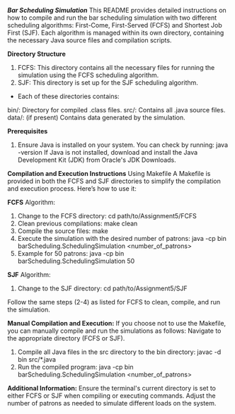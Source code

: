 _**Bar Scheduling Simulation**_
This README provides detailed instructions on how to compile and run the bar scheduling simulation with two different scheduling algorithms: 
First-Come, First-Served (FCFS) and Shortest Job First (SJF). 
Each algorithm is managed within its own directory, containing the necessary Java source files and compilation scripts.

**Directory Structure**
1. FCFS: This directory contains all the necessary files for running the simulation using the FCFS scheduling algorithm.
2. SJF: This directory is set up for the SJF scheduling algorithm.
  -  Each of these directories contains:

bin/: Directory for compiled .class files.
src/: Contains all .java source files.
data/: (if present) Contains data generated by the simulation.

**Prerequisites**
1. Ensure Java is installed on your system. You can check by running:
java -version
If Java is not installed, download and install the Java Development Kit (JDK) from Oracle's JDK Downloads.

**Compilation and Execution Instructions**
Using Makefile
A Makefile is provided in both the FCFS and SJF directories to simplify the compilation and execution process. Here’s how to use it:

**FCFS** Algorithm:
1. Change to the FCFS directory:
    cd path/to/Assignment5/FCFS
2. Clean previous compilations:
    make clean
3. Compile the source files:
    make
4. Execute the simulation with the desired number of patrons:
    java -cp bin barScheduling.SchedulingSimulation <number_of_patrons>
5. Example for 50 patrons:
    java -cp bin barScheduling.SchedulingSimulation 50
   
**SJF** Algorithm:
1. Change to the SJF directory:
    cd path/to/Assignment5/SJF

Follow the same steps (2-4) as listed for FCFS to clean, compile, and run the simulation.

**Manual Compilation and Execution:**
If you choose not to use the Makefile, you can manually compile and run the simulations as follows:
Navigate to the appropriate directory (FCFS or SJF).
1. Compile all Java files in the src directory to the bin directory:
    javac -d bin src/*.java
2. Run the compiled program:
    java -cp bin barScheduling.SchedulingSimulation <number_of_patrons>
    
**Additional Information:**
Ensure the terminal's current directory is set to either FCFS or SJF when compiling or executing commands.
Adjust the number of patrons as needed to simulate different loads on the system.
